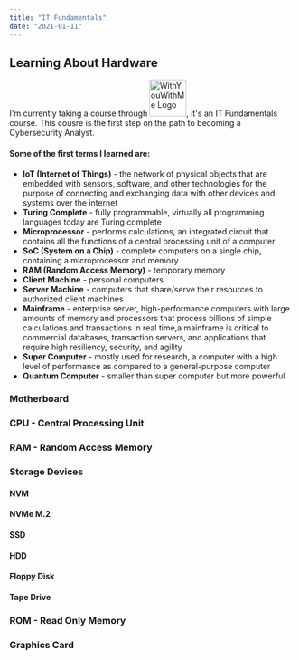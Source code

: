 ```yaml
---
title: "IT Fundamentals"
date: "2021-01-11"
---
```


## Learning About Hardware

I'm currently taking a course through <img src='https://people.withyouwithme.com/wp-content/uploads/2020/04/70c8d9af-wide-blackgreen-01-5.png' alt='WithYouWithMe Logo' width='65'>, it's an IT Fundamentals course. This cousre is the first step on the path to becoming a Cybersecurity Analyst.

#### Some of the first terms I learned are:

<ul>
    <li><b>IoT (Internet of Things)</b> - the network of physical objects that are embedded with sensors, software, and other technologies for the purpose of connecting and exchanging data with other devices and systems over the internet</li>
    <li><b>Turing Complete</b> - fully programmable, virtually all programming languages today are Turing complete</li>
    <li><b>Microprocessor</b> - performs calculations, an integrated circuit that contains all the functions of a central processing unit of a computer</li>
    <li><b>SoC (System on a Chip)</b> - complete computers on a single chip, containing a microprocessor and memory</li>
    <li><b>RAM (Random Access Memory)</b> - temporary memory</li>
    <li><b>Client Machine</b> - personal computers</li>
    <li><b>Server Machine</b> - computers that share/serve their resources to authorized client machines</li>
    <li><b>Mainframe</b> - enterprise server, high-performance computers with large amounts of memory and processors that process billions of simple calculations and transactions in real time,a mainframe is critical to commercial databases, transaction servers, and applications that require high resiliency, security, and agility</li>
    <li><b>Super Computer</b> - mostly used for research, a computer with a high level of performance as compared to a general-purpose computer</li>
    <li><b>Quantum Computer</b> - smaller than super computer but more powerful</li>
</ul>

### Motherboard

### CPU - Central Processing Unit

### RAM - Random Access Memory

### Storage Devices

#### NVM

#### NVMe M.2

#### SSD

#### HDD

#### Floppy Disk

#### Tape Drive

### ROM - Read Only Memory

### Graphics Card
